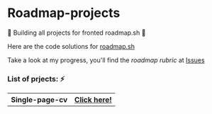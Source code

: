 # Roadmap-projects

🚧 Building all projects for fronted roadmap.sh 🚧

Here are the code solutions for <a href="https://roadmap.sh/projects/single-page-cv">roadmap.sh</a>

Take a look at my progress, you'll find the _roadmap rubric_ at <a href="https://github.com/jtoledom1/Roadmap-projects/issues">Issues</a>

### List of prjects: ⚡️

<table>
    <tr>
        <th>Single-page-cv</th>
        <th><a href="https://jtoledom1.github.io/Roadmap-projects/Single-Page-CV/">Click here!</a></th>
    </tr>
</table>
